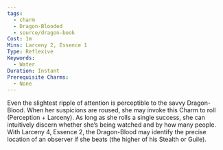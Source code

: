 ```yaml
---
tags:
  - charm
  - Dragon-Blooded
  - source/dragon-book
Cost: 1m
Mins: Larceny 2, Essence 1
Type: Reflexive
Keywords:
  - Water
Duration: Instant
Prerequisite Charms:
  - None
---
```

Even the slightest ripple of attention is perceptible to the savvy Dragon-Blood. When her suspicions are roused, she may invoke this Charm to roll (Perception + Larceny). As long as she rolls a single success, she can intuitively discern whether she’s being watched and by how many people. With Larceny 4, Essence 2, the Dragon-Blood may identify the precise location of an observer if she beats (the higher of his Stealth or Guile).